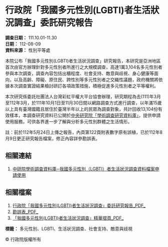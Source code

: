 # 行政院「我國多元性別(LGBTI)者生活狀況調查」委託研究報告

**調查日期：** 111.10.01-11.30  
**日期：** 112-08-09  
**資料來源：** 性別平等處  

本院公布「我國多元性別(LGBTI)者生活狀況調查」研究報告，本研究是亞洲地區首次由官方辦理針對多元性別者所進行之大規模調查，高達1萬3,104名多元性別者參與本次調查，調查內容包括出櫃程度、社會支持、敵意與歧視、身心健康等面向，以及高齡、障礙、原住民、跨性別等多元性別者之交織性議題，政府機關將依據本次調查實證結果檢討研訂各項政策措施，積極促進多元性別者之平等權利。

本次研究係委託社團法人台灣彩虹平權大平台協會辦理，研究期程為去(111)年3月至112年3月，於111年10月1日至11月30日間以網路調查方式進行調查，以年滿15歲以上具有臺灣國籍且居住於臺灣半年以上的民眾為調查對象，共計回收13,104份有效樣本，本調查研究資料已公開於[中央研究院「學術調查研究資料庫」](https://srda.sinica.edu.tw/plan/?idx=SRDA.GS111)，提供申請使用服務，可供各界進一步了解與分析多元性別群體之生活情形。

註：前於112年5月24日上傳之報告，內頁第122頁附表數字原有誤植，已於112年8月9日更正研究報告檔案，修正內容詳參勘誤表。

## 相關連結

1. [中研院學術調查資料庫─我國多元性別（LGBTI）者生活狀況調查資料檔案申請使用](/PageRedirect.aspx?l=7689d2c8-4807-413f-8720-e0adcc7693da)

## 相關檔案

1. [行政院「我國多元性別(LGBTI)者生活狀況調查」委託研究報告_PDF_](/File/2ED1E73AFBA71C6B?A=C)
2. [勘誤表_PDF_](/File/4E5AED8E1B912CFA?A=C)
3. [「我國多元性別(LGBTI)者生活狀況調查」精華摺頁_PDF_](/File/662C7F1B8E32FA8?A=C)

**標籤：** 多元性別、LGBTI、生活狀況調查、社會支持、敵意與歧視

© 行政院版權所有
